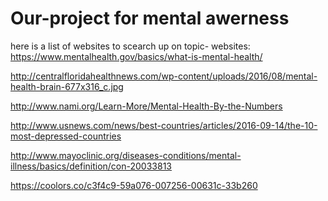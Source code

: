 # Our-project for mental awerness
here is a list of websites to scearch up on topic-
websites:
https://www.mentalhealth.gov/basics/what-is-mental-health/

http://centralfloridahealthnews.com/wp-content/uploads/2016/08/mental-health-brain-677x316_c.jpg

http://www.nami.org/Learn-More/Mental-Health-By-the-Numbers

http://www.usnews.com/news/best-countries/articles/2016-09-14/the-10-most-depressed-countries

http://www.mayoclinic.org/diseases-conditions/mental-illness/basics/definition/con-20033813

https://coolors.co/c3f4c9-59a076-007256-00631c-33b260
